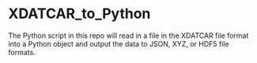 # XDATCAR_to_Python
The Python script in this repo will read in a file in the XDATCAR file format into a Python object and output the data to JSON, XYZ, or HDF5 file formats.
